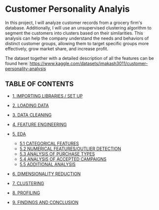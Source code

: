 # Customer Personality Analyis

In this project, I will analyze customer records from a grocery firm's database. Additionally, I will use an unsupervised clustering algorithm to segment the customers into clusters based on their similarities. This analysis can help the company understand the needs and behaviors of distinct customer groups, allowing them to target specific groups more effectively, grow market share, and increase profit.

The dataset together with a detailed description of all the features can be found here: https://www.kaggle.com/datasets/imakash3011/customer-personality-analysis


## TABLE OF CONTENTS 
    
* [1. IMPORTING LIBRARIES / SET UP](#1-importing-libraries--set-up)
    
* [2. LOADING DATA](#2-loading-data)
    
* [3. DATA CLEANING](#3-data-cleaning)
    
* [4. FEATURE ENGINEERING](#4-feature-engineering)   

* [5. EDA](#5-eda)
    * [5.1 CATEGORICAL FEATURES](##51-categorical-features)
    * [5.2 NUMERICAL FEATURES/OUTLIER DETECTION](##52-numerical-featuresoutlier-detection)
    * [5.3 ANALYSIS OF PURCHASE TYPES](##53-analysis-of-purchase-types)
    * [5.4 ANALYSIS OF ACCEPTED CAMPAIGNS](##54-analysis-of-accepted-campaigns)
    * [5.5 ADDITIONAL ANALYSIS](##55-categorical-features)
    
* [6. DIMENSIONALITY REDUCTION](#6-dimensionality-reduction) 
      
* [7. CLUSTERING](#7-clustering)
    
* [8. PROFILING](#8-profiling)
    
* [9. FINDINGS AND CONCLUSION](#9-findings-and-conclusion)